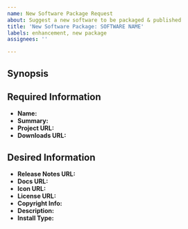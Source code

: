 ```yaml
---
name: New Software Package Request
about: Suggest a new software to be packaged & published
title: 'New Software Package: SOFTWARE NAME'
labels: enhancement, new package
assignees: ''

---
```


## Synopsis

<!-- Brief description of the software and its use. -->

## Required Information

- **Name:** <!-- The short name of the software; this will be the choco package name -->
- **Summary:** <!-- A short summary of what the software does, no more than 280 characters -->
- **Project URL:** <!-- The link to the software's home page-->
- **Downloads URL:** <!-- The link to where the software's downloads can be found and automatically parsed - a github releases page, a downloads page, an S3 bucket, wherever -->

## Desired Information

- **Release Notes URL:** <!-- Link to where the notes for the latest release of the software can be found -->
- **Docs URL:** <!-- Link to the documentation for the software-->
- **Icon URL:** <!-- Link to the icon image for the software - can use twitter or website or whatever -->
- **License URL:** <!-- Link to the license for the software, if it has one -->
- **Copyright Info:** <!-- The string for copyright ownership of the software -->
- **Description:** <!-- A longer form explanation of what the software is and does and why someone might want to install it. -->
- **Install Type:** <!-- What type of installer the software has - MSI, exe, etc -->
